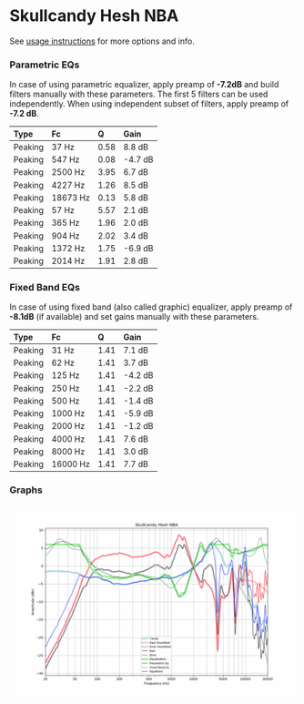 # Skullcandy Hesh NBA
See [usage instructions](https://github.com/jaakkopasanen/AutoEq#usage) for more options and info.

### Parametric EQs
In case of using parametric equalizer, apply preamp of **-7.2dB** and build filters manually
with these parameters. The first 5 filters can be used independently.
When using independent subset of filters, apply preamp of **-7.2 dB**.

| Type    | Fc       |    Q | Gain    |
|:--------|:---------|:-----|:--------|
| Peaking | 37 Hz    | 0.58 | 8.8 dB  |
| Peaking | 547 Hz   | 0.08 | -4.7 dB |
| Peaking | 2500 Hz  | 3.95 | 6.7 dB  |
| Peaking | 4227 Hz  | 1.26 | 8.5 dB  |
| Peaking | 18673 Hz | 0.13 | 5.8 dB  |
| Peaking | 57 Hz    | 5.57 | 2.1 dB  |
| Peaking | 365 Hz   | 1.96 | 2.0 dB  |
| Peaking | 904 Hz   | 2.02 | 3.4 dB  |
| Peaking | 1372 Hz  | 1.75 | -6.9 dB |
| Peaking | 2014 Hz  | 1.91 | 2.8 dB  |

### Fixed Band EQs
In case of using fixed band (also called graphic) equalizer, apply preamp of **-8.1dB**
(if available) and set gains manually with these parameters.

| Type    | Fc       |    Q | Gain    |
|:--------|:---------|:-----|:--------|
| Peaking | 31 Hz    | 1.41 | 7.1 dB  |
| Peaking | 62 Hz    | 1.41 | 3.7 dB  |
| Peaking | 125 Hz   | 1.41 | -4.2 dB |
| Peaking | 250 Hz   | 1.41 | -2.2 dB |
| Peaking | 500 Hz   | 1.41 | -1.4 dB |
| Peaking | 1000 Hz  | 1.41 | -5.9 dB |
| Peaking | 2000 Hz  | 1.41 | -1.2 dB |
| Peaking | 4000 Hz  | 1.41 | 7.6 dB  |
| Peaking | 8000 Hz  | 1.41 | 3.0 dB  |
| Peaking | 16000 Hz | 1.41 | 7.7 dB  |

### Graphs
![](./Skullcandy%20Hesh%20NBA.png)